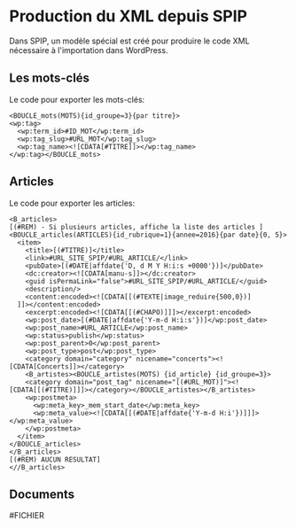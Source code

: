 # Production du XML depuis SPIP

Dans SPIP, un modèle spécial est créé pour produire le code XML nécessaire à l'importation dans WordPress.

## Les mots-clés

Le code pour exporter les mots-clés:

```
<BOUCLE_mots(MOTS){id_groupe=3}{par titre}>
<wp:tag>
  <wp:term_id>#ID_MOT</wp:term_id>
  <wp:tag_slug>#URL_MOT</wp:tag_slug>
  <wp:tag_name><![CDATA[#TITRE]]></wp:tag_name>
</wp:tag></BOUCLE_mots>
```

## Articles

Le code pour exporter les articles:

```
<B_articles>
[(#REM) - Si plusieurs articles, affiche la liste des articles ]
<BOUCLE_articles(ARTICLES){id_rubrique=1}{annee=2016}{par date}{0, 5}>
  <item>
    <title>[(#TITRE)]</title>
    <link>#URL_SITE_SPIP/#URL_ARTICLE/</link>
    <pubDate>[(#DATE|affdate{'D, d M Y H:i:s +0000'})]</pubDate>
    <dc:creator><![CDATA[manu-s]]></dc:creator>
    <guid isPermaLink="false">#URL_SITE_SPIP/#URL_ARTICLE/</guid>
    <description/>
    <content:encoded><![CDATA[[(#TEXTE|image_reduire{500,0})]
  ]]></content:encoded>
    <excerpt:encoded><![CDATA[[(#CHAPO)]]]></excerpt:encoded>
    <wp:post_date>[(#DATE|affdate{'Y-m-d H:i:s'})]</wp:post_date>
    <wp:post_name>#URL_ARTICLE</wp:post_name>
    <wp:status>publish</wp:status>
    <wp:post_parent>0</wp:post_parent>
    <wp:post_type>post</wp:post_type>
    <category domain="category" nicename="concerts"><![CDATA[Concerts]]></category>
    <B_artistes><BOUCLE_artistes(MOTS) {id_article} {id_groupe=3}>
    <category domain="post_tag" nicename="[(#URL_MOT)]"><![CDATA[[(#TITRE)]]]></category></BOUCLE_artistes></B_artistes>
    <wp:postmeta>
      <wp:meta_key>_mem_start_date</wp:meta_key>
      <wp:meta_value><![CDATA[[(#DATE|affdate{'Y-m-d H:i'})]]]></wp:meta_value>
    </wp:postmeta>
  </item>
</BOUCLE_articles>
</B_articles>
[(#REM) AUCUN RESULTAT]
<//B_articles>
```

## Documents

#FICHIER